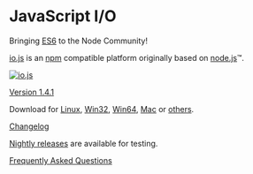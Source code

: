 # JavaScript I/O

Bringing [ES6](es6.html) to the Node Community!

[io.js](https://github.com/iojs/io.js) is an [npm](https://www.npmjs.org/) compatible platform originally based on [node.js](https://nodejs.org/)&#8482;.

[![io.js](../images/1.0.0.png)](https://iojs.org/dist/v1.4.1/)

[Version 1.4.1](https://iojs.org/dist/v1.4.1/)

Download for
[Linux](https://iojs.org/dist/v1.4.1/iojs-v1.4.1-linux-x64.tar.xz),
[Win32](https://iojs.org/dist/v1.4.1/iojs-v1.4.1-x86.msi),
[Win64](https://iojs.org/dist/v1.4.1/iojs-v1.4.1-x64.msi),
[Mac](https://iojs.org/dist/v1.4.1/iojs-v1.4.1.pkg) or
[others](https://iojs.org/dist/v1.4.1/).


[Changelog](https://github.com/iojs/io.js/blob/v1.x/CHANGELOG.md)

[Nightly releases](https://iojs.org/download/nightly/) are available for testing.

[Frequently Asked Questions](/faq.html)

